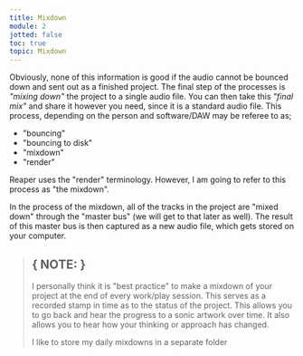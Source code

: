 ```yaml
---
title: Mixdown
module: 2
jotted: false
toc: true
topic: Mixdown
---
```


Obviously, none of this information is good if the audio cannot be bounced down and sent out as a finished project. The final step of the processes is _"mixing down"_ the project to a single audio file. You can then take this _"final mix"_ and share it however you need, since it is a standard audio file. This process, depending on the person and software/DAW may be referee to as;

- "bouncing"
- "bouncing to disk"
- "mixdown"
- "render"

Reaper uses the "render" terminology. However, I am going to refer to this process as "the mixdown".

In the process of the mixdown, all of the tracks in the project are "mixed down" through the "master bus" (we will get to that later as well). The result of this master bus is then captured as a new audio file, which gets stored on your computer.

> ## **{ NOTE: }**
>
> I personally think it is "best practice" to make a mixdown of your project at the end of every work/play session. This serves as a recorded stamp in time as to the status of the project. This allows you to go back and hear the progress to a sonic artwork over time. It also allows you to hear how your thinking or approach has changed.
>
> I like to store my daily mixdowns in a separate folder 
